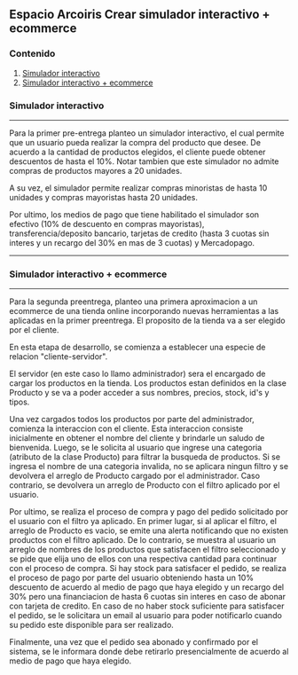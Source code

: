 ## Espacio Arcoiris Crear simulador interactivo + ecommerce  

### Contenido
1. [Simulador interactivo](#simulador-interactivo)
2. [Simulador interactivo + ecommerce](#simulador-interactivo-ecommerce)

### Simulador interactivo
***
Para la primer pre-entrega planteo un simulador interactivo, el cual permite que un usuario pueda realizar la compra del producto que desee. De acuerdo a la cantidad de productos elegidos, el cliente puede obtener descuentos de hasta el 10%. Notar tambien que este simulador no admite compras de productos mayores a 20 unidades.

A su vez, el simulador permite realizar compras minoristas de hasta 10 unidades y compras mayoristas hasta 20 unidades.

Por ultimo, los medios de pago que tiene habilitado el simulador son efectivo (10% de descuento en compras mayoristas), transferencia/deposito bancario, tarjetas de credito (hasta 3 cuotas sin interes y un recargo del 30% en mas de 3 cuotas) y Mercadopago. 
***
### Simulador interactivo + ecommerce
***
Para la segunda preentrega, planteo una primera aproximacion a un ecommerce de una tienda online incorporando nuevas herramientas a las aplicadas en la primer preentrega. El proposito de la tienda va a ser elegido por el cliente.

En esta etapa de desarrollo, se comienza a establecer una especie de relacion "cliente-servidor". 

El servidor (en este caso lo llamo administrador) sera el encargado de cargar los productos en la tienda. Los productos estan definidos en la clase Producto y se va a poder acceder a sus nombres, precios, stock, id's y tipos.  

Una vez cargados todos los productos por parte del administrador, comienza la interaccion con el cliente. Esta interaccion consiste inicialmente en obtener el nombre del cliente y brindarle un saludo de bienvenida. Luego, se le solicita al usuario que ingrese una categoria (atributo de la clase Producto) para filtrar la busqueda de productos. Si se ingresa el nombre de una categoria invalida, no se aplicara ningun filtro y se devolvera el arreglo de Producto cargado por el administrador. Caso contrario, se devolvera un arreglo de Producto con el filtro aplicado por el usuario.

Por ultimo, se realiza el proceso de compra y pago del pedido solicitado por el usuario con el filtro ya aplicado. En primer lugar, si al aplicar el filtro, el arreglo de Producto es vacio, se emite una alerta notificando que no existen productos con el filtro aplicado. De lo contrario, se muestra al usuario un arreglo de nombres de los productos que satisfacen el filtro seleccionado y se pide que elija uno de ellos con una respectiva cantidad para continuar con el proceso de compra. 
Si hay stock para satisfacer el pedido, se realiza el proceso de pago por parte del usuario obteniendo hasta un 10% descuento de acuerdo al medio de pago que haya elegido y un recargo del 30% pero una financiacion de hasta 6 cuotas sin interes en caso de abonar con tarjeta de credito. En caso de no haber stock suficiente para satisfacer el pedido, se le solicitara un email al usuario para poder notificarlo cuando su pedido este disponible para ser realizado.    

Finalmente, una vez que el pedido sea abonado y confirmado por el sistema, se le informara donde debe retirarlo presencialmente de acuerdo al medio de pago que haya elegido.